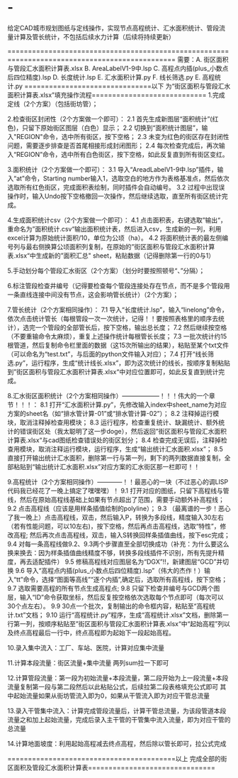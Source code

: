 # -
给定CAD城市规划图纸与定线操作，实现节点高程统计、汇水面积统计、管段流量计算及管长统计，不包括后续水力计算（后续将持续更新）

===============================================================================================
需要：A. 街区面积与管段汇水面积计算表.xlsx
          B. AreaLabelV1-9中.lsp
          C. 高程点内插(plus_小数点后四位精度).lsp
          D. 长度统计.lsp
          E.  汇水面积计算.py 
          F.  线长筛选.py
          E.  高程统计.py
===============================以下 为“街区面积与管段汇水面积计算表.xlsx”填充操作流程============================
1.完成定线（2个方案）（包括街坊管）；

2.检查街区封闭性（2个方案做一个即可）：
   2.1 首先生成新图层“面积统计”(红色)，只留下原始街区图层（白色）显示；
   2.2 切换到“面积统计图层”，输入"REGION"命令，选中所有街区，按下空格；
   2.3 未变为红色的街区存在封闭性问题，需要逐步排查是否首尾相接形成封闭图形；
   2.4 每次检查完成后，再次输入“REGION”命令，选中所有白色街区，按下空格，如此反复直到所有街区变红。

3.面积统计（2个方案做一个即可）：
   3.1 导入“AreadLabelV1-9中.lsp”插件，输入“at”命令，Starting number输入1，选取空白的地方作为表格基准点，然后依次选取所有红色街区，完成面积表绘制，同时插件会自动编号。
   3.2 过程中出现误操作时，输入Undo按下空格撤回一次操作，然后继续选取，直至所有街区统计完成。

4.生成面积统计csv（2个方案做一个即可）：
   4.1 点击面积表，右键选取”输出“，重命名为”面积统计.csv“输出面积统计表，然后进入csv，生成新的一列，利用excel计算为原始统计面积/10，单位为公顷（ha）。
   4.2 将面积统计表的最左侧编号列与最右侧换算公顷面积列复制，在原始的”街区面积与管段汇水面积计算表.xlsx“中生成新的”面积汇总" sheet，粘贴数据（记得删除第一行的0与1）                           

5.手动划分每个管段汇水街区（2个方案）（划分时要按照顿号“、”分隔）；

6.标注管段检查井编号（记得要检查每个管段连接处存在节点，而不是多个管段用一条直线连接中间没有节点，这会影响管长统计）（2个方案）；

7.管长统计（2个方案相同操作）：
   7.1 导入“长度统计.lsp”，输入“linelong”命令，依次点击统计管长（每根管段一次一次统计，记得！！要按照表格里的顺序去统计），选完一个管段的全部管长后，按下空格，输出总长度；
   7.2 然后继续按空格（不要重输命令太麻烦），重复上述操作统计每根管长长度；
   7.3 一批次统计约15根管道，然后复制命令栏里面的数据（这15次所输出的结果），粘贴至某个txt文件（可以命名为“test.txt”，与后面的python文件输入对应）；
   7.4 打开“线长筛选.py”，运行程序，生成“统计线长.xlsx”，即为这次统计的线长，按顺序复制粘贴到”街区面积与管段汇水面积计算表.xlsx“中对应位置即可，如此反复直到统计完成。

8.汇水街区面积统计（2个方案相同操作）——————！！！伟大的一个章节！！！：
   8.1 打开“汇水面积计算.py”，先修改输入index中sheet_name为对应方案的sheet名（如“排水管计算-01”或“排水管计算-02”）；
   8.2 注释掉运行模块，取消注释掉检查用模块；
   8.3 运行程序，检查重复统计、缺漏统计、额外统计的错误街区处（我太聪明了这一步doge），然后返回”街区面积与管段汇水面积计算表.xlsx“与cad图纸检查错误处的街区划分；
   8.4 检查完成无误后，注释掉检查用模块，取消注释运行模块，运行程序，生成“输出统计汇水面积.xlsx”；
   8.5 直接打开输出统计汇水面积，删除第一行与第一列，剩下的两列数据直接复制，全部粘贴到“输出统计汇水面积.xlsx”对应方案的汇水街区那一栏即可！！

9.高程统计（2个方案相同操作）————！！最恶心的一块（不过恶心的调LISP代码我已经花了一晚上搞定了嘿嘿嘿）！
   9.1 打开对应的图纸，只留下高程线与管线，然后在原始高程线基础上如果有节点超出了范围，需要手动额外补高程线；
   9.2 点击高程线（应该是用样条插值绘制的polyline）；
   9.3 （最离谱的一步！恶心了我一晚上）点击高程线，双击，然后输入P，转换为多段线，精度输入30左右（若有性能问题，可以10左右)，按下空格，然后再点击高程线，选取“特性”，修改高程;
                                                        然后再次点击高程线，双击，输入S转换回样条插值曲线，按下esc完成；
   9.4 对每一条高程线做9.2、9.3两个步骤直至全部切换成功（补充：为什么要这么换来换去：因为样条插值曲线精度不够，转换多段线插件不识别，所有先提升精度，再去适配插件）
   9.5 修稿高程线对应图层名为“DGX”!!，新建图层“GCD”并切换
   9.6 导入“高程点内插(plus_小数点后四位精度).lsp”（伟大的杰作！）输入“tt”命令，选择“图面等高线”“逐个内插”,确定后，选取所有高程线，按下空格；
   9.7 选取需要高程的所有节点生成高程点;
   9.8 只留下检查井编号与GCD两个图层，输入“ID”命令获取坐标，然后反复按空格依次选取每个节点即可（每次可以30个点左右）。
   9.9 30点一个批次，复制输出的命令框内容，粘贴至“高程统计.txt”文档；
   9.10 运行“高程统计.py”程序，生成“高程统计.xlsx”文档，删除第一行第一列，按顺序粘贴至”街区面积与管段汇水面积计算表.xlsx“中“起始高程”列以及终点高程最后一行中，终点高程即为起始下一段起始高程。

10.录入集中流入：工厂、车站、医院，计算对应集中流量

11.计算本段流量：街区流量+集中流量 两列sum拉一下即可

12.计算管段流量：第一段为初始流量+本段流量，第二段开始为上一段流量+本段流量复制第一段与第二段然后以此粘贴公式，后续拉第二段表格填充公式即可
                           其中起始流量如果从街坊管流入即为0，如果从干管流入即为对应干管总流量

13.录入干管集中流入：计算完成管段流量后，计算干管总流量，为该段管道本段流量之和加上起始流量，完成后录入主干管的干管集中流入流量，即为对应干管的总流量

14.计算地面坡度：利用起始高程减去终点高程，然后除以管长即可，拉公式完成

=========================================以上 完成全部的街区面积及管段汇水面积计算表===============================
